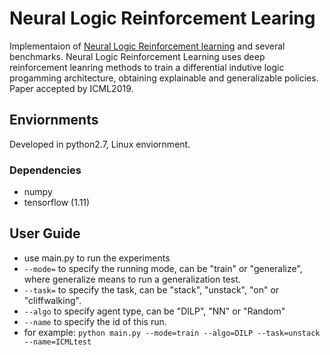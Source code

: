 # Neural Logic Reinforcement Learing
Implementaion of [Neural Logic Reinforcement learning](https://arxiv.org/abs/1904.10729) and several benchmarks.
Neural Logic Reinforcement Learning uses deep reinforcement leanring methods to train a differential indutive logic progamming architecture, obtaining explainable and generalizable policies. Paper accepted by ICML2019.


## Enviornments
Developed in python2.7, Linux enviornment.

### Dependencies
* numpy
* tensorflow (1.11)

## User Guide
* use main.py to run the experiments
* `--mode=` to specify the running mode, can be "train" or "generalize", where generalize means to run a generalization test.
* `--task=` to specify the task, can be  "stack", "unstack", "on" or "cliffwalking".
* `--algo` to specify agent type, can be "DILP", "NN" or "Random"
* `--name` to specify the id of this run.
* for example: `python main.py --mode=train --algo=DILP --task=unstack --name=ICMLtest`
